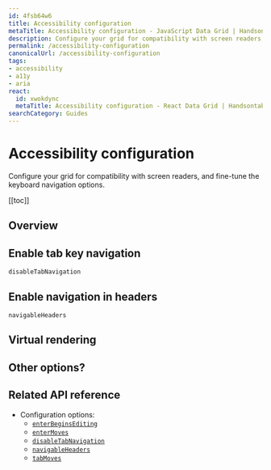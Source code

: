 ```yaml
---
id: 4fsb64w6
title: Accessibility configuration
metaTitle: Accessibility configuration - JavaScript Data Grid | Handsontable
description: Configure your grid for compatibility with screen readers, and fine-tune the keyboard navigation options.
permalink: /accessibility-configuration
canonicalUrl: /accessibility-configuration
tags:
- accessibility
- a11y
- aria
react:
  id: xwokdync
  metaTitle: Accessibility configuration - React Data Grid | Handsontable
searchCategory: Guides
---
```


# Accessibility configuration

Configure your grid for compatibility with screen readers, and fine-tune the keyboard navigation options.

[[toc]]

## Overview

## Enable tab key navigation

`disableTabNavigation`

## Enable navigation in headers

`navigableHeaders`

## Virtual rendering

## Other options?

## Related API reference

- Configuration options:
  - [`enterBeginsEditing`](@/api/options.md#enterbeginsediting)
  - [`enterMoves`](@/api/options.md#entermoves)
  - [`disableTabNavigation`](@/api/options.md#disabletabnavigation)
  - [`navigableHeaders`](@/api/options.md#navigableheaders)
  - [`tabMoves`](@/api/options.md#tabmoves)
